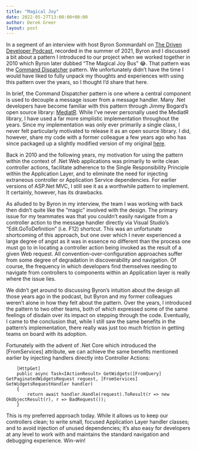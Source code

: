 ```yaml
---
title: "Magical Joy"
date: 2022-05-27T13:00:00+00:00
author: Derek Greer
layout: post
---
```


In a segment of an interview with host Byron Sommardahl on [The Driven Developer Podcast](https://podcasts.apple.com/us/podcast/all-things-senior-derek-greer/id1584867029?i=1000541910261), recorded in the summer of 2021, Byron and I discussed a bit about a pattern I introduced to our project when we worked together in 2010 which Byron later dubbed “The Magical Joy Bus” 😂. That pattern was the [Command Dispatcher](https://stackoverflow.com/a/65295855/1219618) pattern. We unfortunately didn’t have the time I would have liked to fully unpack my thoughts and experiences with using this pattern over the years, so I thought I’d share that here.

In brief, the Command Dispatcher pattern is one where a central component is used to decouple a message issuer from a message handler. Many .Net developers have become familiar with this pattern through Jimmy Bogard’s open source library: [MediatR](https://www.nuget.org/packages/MediatR/). While I’ve never personally used the MediatR library, I have used a far more simplistic implementation throughout the years. Since my implementation was only ever primarily a single class, I never felt particularly motivated to release it as an open source library. I did, however, share my code with a former colleague a few years ago who has since packaged up a slightly modified version of my original [here](https://github.com/joelbrinkley/dispatch).

Back in 2010 and the following years, my motivation for using the pattern within the context of .Net Web applications was primarily to write clean controller actions, facilitate adherence to the Single Responsibility Principle within the Application Layer, and to eliminate the need for injecting extraneous controller or Application Service dependencies. For earlier versions of ASP.Net MVC, I still see it as a worthwhile pattern to implement. It certainly, however, has its drawbacks.

As alluded to by Byron in my interview, the team I was working with back then didn’t quite like the “magic” involved with the design. The primary issue for my teammates was that you couldn’t easily navigate from a controller action to the message handler directly via Visual Studio’s “Edit.GoToDefinition” (i.e. F12) shortcut. This was an unfortunate shortcoming of this approach, but one over which I never experienced a large degree of angst as it was in essence no different than the process one must go to in locating a controller action being invoked as the result of a given Web request. All convention-over-configuration approaches suffer from some degree of degradation in discoverability and navigation. Of course, the frequency in which developers find themselves needing to navigate from controllers to components within an Application layer is really where the issue lies.

We didn’t get around to discussing Byron’s intuition about the design all those years ago in the podcast, but Byron and my former colleagues weren’t alone in how they felt about the pattern. Over the years, I introduced the pattern to two other teams, both of which expressed some of the same feelings of disdain over its impact on stepping through the code. Eventually, I came to the conclusion that, while I still saw the same benefits in the pattern’s implementation, there really was just too much friction in getting teams on board with its adoption.

Fortunately with the advent of .Net Core which introduced the [FromServices] attribute, we can achieve the same benefits mentioned earlier by injecting handlers directly into Controller Actions:

```#csharp
    [HttpGet]
    public async Task<IActionResult> GetWidgets([FromQuery] GetPaginatedWidgetsRequest request, [FromServices] GetWidgetsRequestHandler handler)
    {
        return await handler.Handle(request).ToResult(r => new OkObjectResult(r), r => BadRequest());
    }
```

This is my preferred approach today. While it allows us to keep our controllers clean; to write small, focused Application Layer handler classes; and to avoid injection of unused dependencies; it’s also easy for developers at any level to work with and maintains the standard navigation and debugging experience. Win-win!
